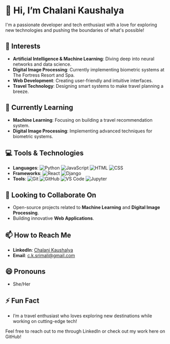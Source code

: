 # 👋 Hi, I’m Chalani Kaushalya

I'm a passionate developer and tech enthusiast with a love for exploring new technologies and pushing the boundaries of what's possible!

## 👀 Interests
- **Artificial Intelligence & Machine Learning**: Diving deep into neural networks and data science.
- **Digital Image Processing**: Currently implementing biometric systems at The Fortress Resort and Spa.
- **Web Development**: Creating user-friendly and intuitive interfaces.
- **Travel Technology**: Designing smart systems to make travel planning a breeze.

## 🌱 Currently Learning
- **Machine Learning**: Focusing on building a travel recommendation system.
- **Digital Image Processing**: Implementing advanced techniques for biometric systems.

## 💻 Tools & Technologies
- **Languages**: ![Python](https://img.shields.io/badge/-Python-3776AB?logo=python&logoColor=white) ![JavaScript](https://img.shields.io/badge/-JavaScript-F7DF1E?logo=javascript&logoColor=black) ![HTML](https://img.shields.io/badge/-HTML-E34F26?logo=html5&logoColor=white) ![CSS](https://img.shields.io/badge/-CSS-1572B6?logo=css3&logoColor=white)
- **Frameworks**: ![React](https://img.shields.io/badge/-React-61DAFB?logo=react&logoColor=white) ![Django](https://img.shields.io/badge/-Django-092E20?logo=django&logoColor=white)
- **Tools**: ![Git](https://img.shields.io/badge/-Git-F05032?logo=git&logoColor=white) ![GitHub](https://img.shields.io/badge/-GitHub-181717?logo=github&logoColor=white) ![VS Code](https://img.shields.io/badge/-VS%20Code-007ACC?logo=visual-studio-code&logoColor=white) ![Jupyter](https://img.shields.io/badge/-Jupyter-F37626?logo=jupyter&logoColor=white)

## 💞️ Looking to Collaborate On
- Open-source projects related to **Machine Learning** and **Digital Image Processing**.
- Building innovative **Web Applications**.

## 📫 How to Reach Me
- **LinkedIn**: [Chalani Kaushalya](https://www.linkedin.com/in/chalani-kaushalya-60812a2a5/)
- **Email**: c.k.srimali@gmail.com

## 😄 Pronouns
- She/Her

## ⚡ Fun Fact
- I’m a travel enthusiast who loves exploring new destinations while working on cutting-edge tech!

Feel free to reach out to me through LinkedIn or check out my work here on GitHub!
